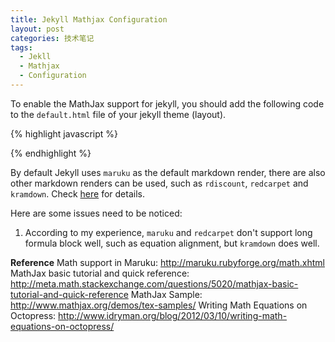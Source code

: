 ```yaml
---
title: Jekyll Mathjax Configuration
layout: post
categories: 技术笔记
tags:
  - Jekll
  - Mathjax
  - Configuration
---
```


To enable the MathJax support for jekyll, you should add the following code to the `default.html` file of your jekyll theme (layout).

{% highlight javascript %}
<script type="text/x-mathjax-config">
MathJax.Hub.Config({
  jax: ["input/TeX", "output/HTML-CSS"],
  tex2jax: {
    inlineMath: [['$', '$']],
    displayMath: [['$$', '$$']],
    processEscapes: true,
    skipTags: ['script', 'noscript', 'style', 'textarea', 'pre', 'code']
  },
  messageStyle: "none",
  "HTML-CSS": { preferredFont: "TeX", availableFonts: ["STIX","TeX"] }
});
</script>
<script type="text/javascript" src="http://cdn.mathjax.org/mathjax/latest/MathJax.js?config=TeX-AMS-MML_HTMLorMML"></script>
{% endhighlight %}

By default Jekyll uses `maruku` as the default markdown render, there are also other markdown renders can be used, such as `rdiscount`, `redcarpet` and `kramdown`. Check [here](http://jekyllrb.com/docs/configuration/) for details.

Here are some issues need to be noticed:

1. According to my experience, `maruku` and `redcarpet` don't support long formula block well, such as equation alignment, but `kramdown` does well.


**Reference**
Math support in Maruku: http://maruku.rubyforge.org/math.xhtml
MathJax basic tutorial and quick reference: http://meta.math.stackexchange.com/questions/5020/mathjax-basic-tutorial-and-quick-reference
MathJax Sample: http://www.mathjax.org/demos/tex-samples/
Writing Math Equations on Octopress: http://www.idryman.org/blog/2012/03/10/writing-math-equations-on-octopress/
